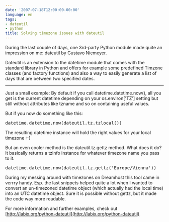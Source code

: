```yaml
---
date: '2007-07-18T12:00:00-00:00'
language: en
tags:
- dateutil
- python
title: Solving timezone issues with dateutil
---
```



During the last couple of days, one 3rd-party Python module made quite an impression on me: dateutil by Gustavo Niemeyer.

Dateutil is an extension to the datetime module that comes with the standard library in Python and offers for example some predefined Timzone classes (and factory functions) and also a way to easily generate a list of days that are between two specified dates.



-------------------------------



Just a small example: By default if you call datetime.datetime.now(), all you get is the current datetime depending on your os.environ['TZ'] setting but still without attributes like tzname and so on containing useful values. 

But if you now do something like this:

<pre class="code python">datetime.datetime.now(dateutil.tz.tzlocal())</pre>
	
The resulting datetime instance will hold the right values for your local timezone :-)

But an even cooler method is the dateutil.tz.gettz method. What does it do? It basically returns a tzinfo instance for whatever timezone name you pass to it.

<pre class="code python">datetime.datetime.now(dateutil.tz.gettz('Europe/Vienna'))</pre>
	

During my messing around with timezones on Dreamhost this tool came in verrry handy. Esp. the last snippets helped quite a lot when I wanted to convert an un-timezoned datetime object (which actually had the local time) into an UTC datetime object. Sure it is possible without gettz, but it made the code way more readable.

For more information and further examples, check out [http://labix.org/python-dateutil](http://labix.org/python-dateutil)